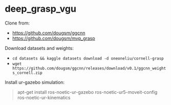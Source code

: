 # deep_grasp_vgu

Clone from:

- https://github.com/dougsm/ggcnn
- https://github.com/dougsm/mvp_grasp

Download datasets and weights:

- `cd datasets && kaggle datasets download -d oneoneliu/cornell-grasp`
- `wget https://github.com/dougsm/ggcnn/releases/download/v0.1/ggcnn_weights_cornell.zip`

Install ur-gazebo simulation:
> apt-get install ros-noetic-ur-gazebo ros-noetic-ur5-moveit-config ros-noetic-ur-kinematics